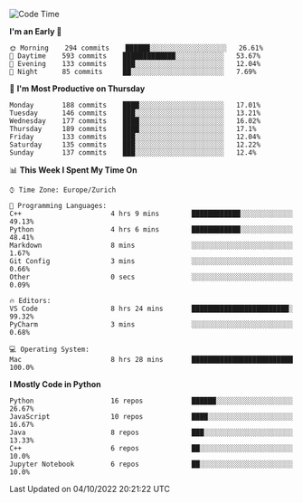 <!--START_SECTION:waka-->
![Code Time](http://img.shields.io/badge/Code%20Time-2%2C400%20hrs%202%20mins-blue)

**I'm an Early 🐤** 

```text
🌞 Morning    294 commits    ██████░░░░░░░░░░░░░░░░░░░   26.61% 
🌆 Daytime    593 commits    █████████████░░░░░░░░░░░░   53.67% 
🌃 Evening    133 commits    ███░░░░░░░░░░░░░░░░░░░░░░   12.04% 
🌙 Night      85 commits     ██░░░░░░░░░░░░░░░░░░░░░░░   7.69%

```
📅 **I'm Most Productive on Thursday** 

```text
Monday       188 commits    ████░░░░░░░░░░░░░░░░░░░░░   17.01% 
Tuesday      146 commits    ███░░░░░░░░░░░░░░░░░░░░░░   13.21% 
Wednesday    177 commits    ████░░░░░░░░░░░░░░░░░░░░░   16.02% 
Thursday     189 commits    ████░░░░░░░░░░░░░░░░░░░░░   17.1% 
Friday       133 commits    ███░░░░░░░░░░░░░░░░░░░░░░   12.04% 
Saturday     135 commits    ███░░░░░░░░░░░░░░░░░░░░░░   12.22% 
Sunday       137 commits    ███░░░░░░░░░░░░░░░░░░░░░░   12.4%

```


📊 **This Week I Spent My Time On** 

```text
⌚︎ Time Zone: Europe/Zurich

💬 Programming Languages: 
C++                      4 hrs 9 mins        ████████████░░░░░░░░░░░░░   49.13% 
Python                   4 hrs 6 mins        ████████████░░░░░░░░░░░░░   48.41% 
Markdown                 8 mins              ░░░░░░░░░░░░░░░░░░░░░░░░░   1.67% 
Git Config               3 mins              ░░░░░░░░░░░░░░░░░░░░░░░░░   0.66% 
Other                    0 secs              ░░░░░░░░░░░░░░░░░░░░░░░░░   0.09%

🔥 Editors: 
VS Code                  8 hrs 24 mins       ████████████████████████░   99.32% 
PyCharm                  3 mins              ░░░░░░░░░░░░░░░░░░░░░░░░░   0.68%

💻 Operating System: 
Mac                      8 hrs 28 mins       █████████████████████████   100.0%

```

**I Mostly Code in Python** 

```text
Python                   16 repos            ██████░░░░░░░░░░░░░░░░░░░   26.67% 
JavaScript               10 repos            ████░░░░░░░░░░░░░░░░░░░░░   16.67% 
Java                     8 repos             ███░░░░░░░░░░░░░░░░░░░░░░   13.33% 
C++                      6 repos             ██░░░░░░░░░░░░░░░░░░░░░░░   10.0% 
Jupyter Notebook         6 repos             ██░░░░░░░░░░░░░░░░░░░░░░░   10.0%

```



 Last Updated on 04/10/2022 20:21:22 UTC
<!--END_SECTION:waka-->　　
